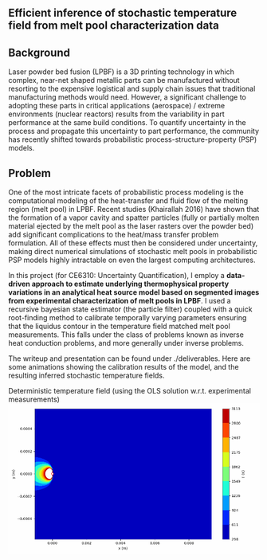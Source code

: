 ## Efficient inference of stochastic temperature field from melt pool characterization data


## Background
Laser powder bed fusion (LPBF) is a 3D printing technology in which complex, near-net shaped metallic parts can be manufactured without resorting to the expensive logistical and supply chain issues that traditional manufacturing methods would need. However, a significant challenge to adopting these parts in critical applications (aerospace) / extreme environments (nuclear reactors) results from the variability in part performance at the same build conditions. To quantify uncertainty in the process and propagate this uncertainty to part performance, the community has recently shifted towards probabilistic process-structure-property (PSP) models.

## Problem
One of the most intricate facets of probabilistic process modeling is the computational modeling of the heat-transfer and fluid flow of the melting region (melt pool) in LPBF. Recent studies (Khairallah 2016) have shown that the formation of a vapor cavity and spatter particles (fully or partially molten material ejected by the melt pool as the laser rasters over the powder bed) add significant complications to the heat/mass transfer problem formulation. All of these effects must then be considered under uncertainty, making direct numerical simulations of stochastic melt pools in probabilistic PSP models highly intractable on even the largest computing architectures.

In this project (for CE6310: Uncertainty Quantification), I employ a **data-driven approach to estimate  underlying thermophysical property variations in an analytical heat source model based on segmented images from experimental characterization of melt pools in LPBF**. I used a recursive bayesian state estimator (the particle filter) coupled with a quick root-finding method to calibrate temporally varying parameters ensuring that the liquidus contour in the temperature field matched melt pool measurements. This falls under the class of problems known as inverse heat conduction problems, and more generally under inverse problems. 

The writeup and presentation can be found under ./deliverables. Here are some animations showing the calibration results of the model, and the resulting inferred stochastic temperature fields.

Deterministic temperature field (using the OLS solution w.r.t. experimental measurements)
![til](./rosenthal_ols.gif)
